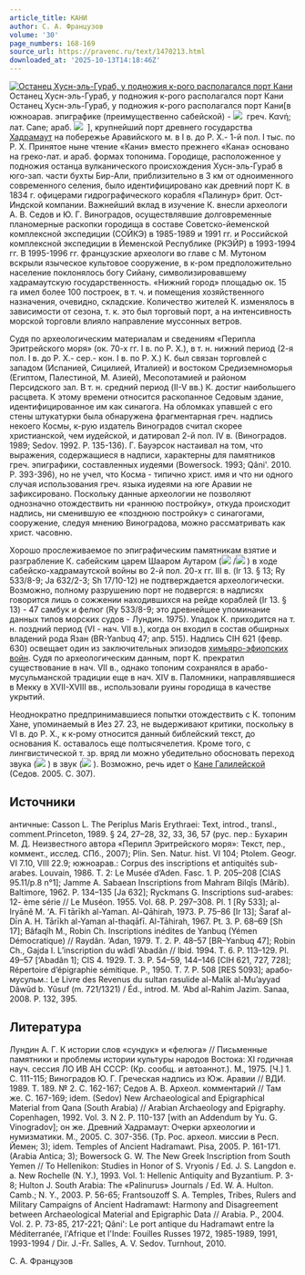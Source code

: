 ```yaml
---
article_title: КАНИ
author: С. А. Французов
volume: '30'
page_numbers: 168-169
source_url: https://pravenc.ru/text/1470213.html
downloaded_at: '2025-10-13T14:18:46Z'
---
```


[![Останец Хусн-эль-Гураб, у подножия к-рого располагался порт Кани](https://pravenc.ru/data/2012/12/20/1233153611/i200.jpg "Кликните для увеличения картинки")](https://pravenc.ru/data/2012/12/20/1233153611/i400.jpg)Останец Хусн-эль-Гураб, у подножия к-рого располагался порт Кани  
Останец Хусн-эль-Гураб, у подножия к-рого располагался порт Кани[в южноарав. эпиграфике (преимущественно сабейской) - ![](https://pravenc.ru/char/26062/qxefx60x3b/image.png)  греч. Κανή; лат. Cane; араб. ![](https://pravenc.ru/char/26272/xd3xc4xb3/image.png)  ], крупнейший порт древнего государства [Хадрамаут](https://pravenc.ru/text/Хадрамаут.html) на побережье Аравийского м. в I в. до Р. Х.- 1-й пол. I тыс. по Р. Х. Принятое ныне чтение «Кани» вместо прежнего «Кана» основано на греко-лат. и араб. формах топонима. Городище, расположенное у подножия останца вулканического происхождения Хусн-эль-Гураб в юго-зап. части бухты Бир-Али, приблизительно в 3 км от одноименного современного селения, было идентифицировано как древний порт К. в 1834 г. офицерами гидрографического корабля «Палинур» брит. Ост-Индской компании. Важнейший вклад в изучение К. внесли археологи А. В. Седов и Ю. Г. Виноградов, осуществлявшие долговременные планомерные раскопки городища в составе Советско-йеменской комплексной экспедиции (СОЙКЭ) в 1985-1989 и 1991 гг. и Российской комплексной экспедиции в Йеменской Республике (РКЭЙР) в 1993-1994 гг. В 1995-1996 гг. французские археологи во главе с М. Мутоном вскрыли языческое культовое сооружение, в к-ром предположительно население поклонялось богу Сийану, символизировавшему хадрамаутскую государственность. «Нижний город» площадью ок. 15 га имел более 100 построек, в т. ч. и помещения хозяйственного назначения, очевидно, складские. Количество жителей К. изменялось в зависимости от сезона, т. к. это был торговый порт, а на интенсивность морской торговли влияло направление муссонных ветров.

Судя по археологическим материалам и сведениям «Перипла Эритрейского моря» (ок. 70-х гг. I в. по Р. Х.), в т. н. нижний период (2-я пол. I в. до Р. Х.- сер.- кон. I в. по Р. Х.) К. был связан торговлей с западом (Испанией, Сицилией, Италией) и востоком Средиземноморья (Египтом, Палестиной, М. Азией), Месопотамией и районом Персидского зал. В т. н. средний период (II-V вв.) К. достиг наибольшего расцвета. К этому времени относится раскопанное Седовым здание, идентифицированное им как синагога. На обломках упавшей с его стены штукатурки была обнаружена фрагментарная греч. надпись некоего Космы, к-рую издатель Виноградов считал скорее христианской, чем иудейской, и датировал 2-й пол. IV в. (Виноградов. 1989; Sedov. 1992. P. 135-136). Г. Бауэрсок настаивал на том, что выражения, содержащиеся в надписи, характерны для памятников греч. эпиграфики, составленных иудеями (Bowersock. 1993; Qâni'. 2010. P. 393-396), но не учел, что Косма - типично христ. имя и что ни одного случая использования греч. языка иудеями на юге Аравии не зафиксировано. Поскольку данные археологии не позволяют однозначно отождествить ни «раннюю постройку», откуда происходит надпись, ни сменившую ее «позднюю постройку» с синагогами, сооружение, следуя мнению Виноградова, можно рассматривать как христ. часовню.

Хорошо прослеживаемое по эпиграфическим памятникам взятие и разграбление К. сабейским царем Шааром Аутаром (![](https://pravenc.ru/char/26062/Zx7er/image.png) /![](https://pravenc.ru/char/26062/x60wtr/image.png) ) в ходе сабейско-хадрамаутской войны во 2-й пол. 20-х гг. III в. (Ir 13. § 13; Ry 533/8-9; Ja 632/2-3; Sh 17/10-12) не подтверждается археологически. Возможно, полному разрушению порт не подвергся: в надписях говорится лишь о сожжении находившихся на рейде кораблей (Ir 13. § 13) - 47 самбук и фелюг (Ry 533/8-9; это древнейшее упоминание данных типов морских судов - Лундин. 1975). Упадок К. приходится на т. н. поздний период (VI - нач. VII в.), когда он входил в состав обширных владений рода Язан (BR-Yanbuq 47; апр. 515). Надпись CIH 621 (февр. 630) освещает один из заключительных эпизодов [химьяро-эфиопских войн](<https://pravenc.ru/text/химьяро-эфиопских войн.html>). Судя по археологическим данным, порт К. прекратил существование в нач. VII в., однако топоним сохранялся в арабо-мусульманской традиции еще в нач. XIV в. Паломники, направлявшиеся в Мекку в XVII-XVIII вв., использовали руины городища в качестве укрытий.

Неоднократно предпринимавшиеся попытки отождествить с К. топоним Хане, упоминаемый в Иез 27. 23, не выдерживают критики, поскольку в VI в. до Р. Х., к к-рому относится данный библейский текст, до основания К. оставалось еще полтысячелетия. Кроме того, с лингвистической т. зр. вряд ли можно убедительно обосновать переход звука (![](https://pravenc.ru/char/26062/qxefx60/image.png) ) в звук (![](https://pravenc.ru/char/26062/kaxefxefe/image.png) ). Возможно, речь идет о [Кане Галилейской](<https://pravenc.ru/text/Кане Галилейской.html>) (Седов. 2005. С. 307).

## Источники

античные: Casson L. The Periplus Maris Erythraei: Text, introd., transl., comment.Princeton, 1989. § 24, 27–28, 32, 33, 36, 57 (рус. пер.: Бухарин М. Д. Неизвестного автора «Перипл Эритрейского моря»: Текст, пер., коммент., исслед. СПб., 2007); Plin. Sen. Natur. hist. VI 104; Ptolem. Geogr. VI 7.10, VIII
22.9; южноарав.: Corpus des inscriptions et antiquités sub-arabes. Louvain, 1986. T. 2: Le Musée d’Aden. Fasc. 1. P. 205–208 [CIAS 95.11/p.8 n°1]; Jamme A. Sabaean Inscriptions from Mahram Bilqîs (Mârib). Baltimore, 1962. P. 134–135 [Ja 632]; Ryckmans G. Inscriptions sud-arabes: 12- ème série // Le Muséon.
1955. Vol. 68. P. 297–308. Pl. 1 [Ry 533]; al-Iryānê M. ‘А. Fī tārīkh al-Yaman. Al-Qāhirah, 1973. P. 75–86 [Ir 13]; Šaraf al-Dīn А. H. Tārīkh al-Yaman al-thaqāfī. Al-Tāhirah, 1967. Pt. 3. P. 68–69 [Sh 17]; Bâfaqîh M., Robin Ch. Inscriptions inédites de Yanbuq (Yémen Démocratique) // Raydân. ‘Adan, 1979. T. 2. P. 48–57 [BR–Yanbuq 47]; Robin Ch., Gajda I. L’inscription du wâdî ‘Abadân // Ibid. 1994. T. 6.
P. 113–129. Pl. 49–57 [‘Abadân 1]; CIS 4. 1929. T. 3. P. 54–59, 144–146 [CIH 621, 727, 728];
Répertoire d’épigraphie sémitique. P., 1950. T. 7. P. 508 [RES 5093]; арабо-мусульм.: Le Livre des Revenus du sultan rasulide al-Malik
al-Mu’ayyad Dâwûd b. Yûsuf (m. 721/1321) / Éd., introd. M. ‘Abd al-Rahim Jazim. Sanaa,
2008. P. 132, 395.

## Литература

Лундин А. Г. К истории слов «сундук» и «фелюга» // Письменные памятники и проблемы истории культуры народов Востока: XI годичная науч. сессия ЛО ИВ АН СССР: (Кр. сообщ. и автоаннот.). М., 1975. [Ч.] 1. С. 111-115; Виноградов Ю. Г. Греческая надпись из Юж. Аравии // ВДИ. 1989. Т. 189. № 2. С. 162-167; Седов А. В. Археол. комментарий // Там же. С. 167-169; idem. (Sedov) New Archaeological and Epigraphical Material from Qana (South Arabia) // Arabian Archaeology and Epigraphy. Copenhagen, 1992. Vol. 3. N 2. P. 110-137 [with an Addendum by Yu. G. Vinogradov]; он же. Древний Хадрамаут: Очерки археологии и нумизматики. М., 2005. С. 307-356. (Тр. Рос. археол. миссии в Респ. Йемен; 3); idem. Temples of Ancient Hadramawt. Pisa, 2005. P. 161-171. (Arabia Antica; 3); Bowersock G. W. The New Greek Inscription from South Yemen // To Hellenikon: Studies in Honor of S. Vryonis / Ed. J. S. Langdon e. a. New Rochelle (N. Y.), 1993. Vol. 1: Hellenic Antiquity and Byzantium. P. 3-8; Hulton J. South Arabia: The «Palinurus» Journals / Ed. W. A. Hulton. Camb.; N. Y., 2003. P. 56-65; Frantsouzoff S. A. Temples, Tribes, Rulers and Military Campaigns of Ancient Hadramawt: Harmony and Disagreement between Archaeological Material and Epigraphic Data // Arabia. P., 2004. Vol. 2. P. 73-85, 217-221; Qâni': Le port antique du Hadramawt entre la Méditerranée, l'Afrique et l'Inde: Fouilles Russes 1972, 1985-1989, 1991, 1993-1994 / Dir. J.-Fr. Salles, A. V. Sedov. Turnhout, 2010.

С. А. Французов
